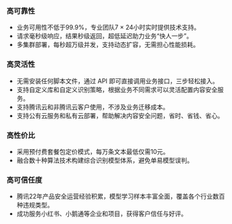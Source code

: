 ### 高可靠性
- 业务可用性不低于99.9%，专业团队7 × 24小时实时提供技术支持。
- 请求毫秒级响应，结果秒级返回，超低延迟助力业务“快人一步”。
- 多集群部署，每秒超万级并发，支持动态扩容，无需担心性能损耗。

### 高灵活性
- 无需安装任何脚本文件，通过 API 即可直接调用业务接口，三步轻松接入。
- 支持自定义库和自定义识别策略，根据业务不同需求可以灵活配置内容安全服务。
- 支持腾讯云和非腾讯云客户使用，不涉及业务迁移成本。
- 支持公有云服务和私有云部署，帮助解决内容安全问题，省时、省钱、省心。

### 高性价比
- 采用预付费套餐包定价模式，每万条文本最低仅需10元。
- 融合数十种算法技术构建综合识别模型体系，避免单易模型误判。

### 高可信任度
- 腾讯22年产品安全运营经验积累，模型学习样本丰富全面，覆盖各个行业数百种违规类型。
- 成功服务小红书、小鹅通等企业和项目，获得客户信任与好评。
